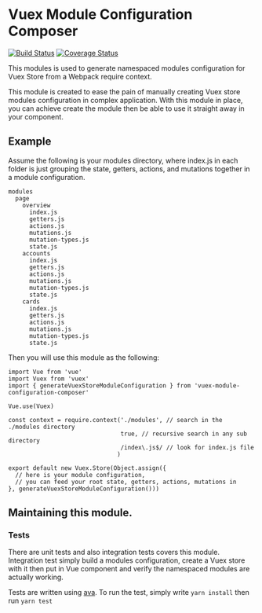 # Vuex Module Configuration Composer
[![Build Status](https://travis-ci.org/lyonlai/vuex-module-configuration-composer.svg?branch=master)](https://travis-ci.org/lyonlai/vuex-module-configuration-composer) [![Coverage Status](https://coveralls.io/repos/github/lyonlai/vuex-module-configuration-composer/badge.svg?branch=master)](https://coveralls.io/github/lyonlai/vuex-module-configuration-composer?branch=master)

This modules is used to generate namespaced modules configuration for Vuex Store from a Webpack require context.

This module is created to ease the pain of manually creating Vuex store modules configuration in complex application. With this module in place, you can achieve create the module then be able to use it straight away in your component.

## Example

Assume the following is your modules directory, where index.js in each folder is just grouping the state, getters, actions, and mutations together in a module configuration.

```
modules
  page
    overview
      index.js
      getters.js
      actions.js
      mutations.js
      mutation-types.js
      state.js
    accounts
      index.js
      getters.js
      actions.js
      mutations.js
      mutation-types.js
      state.js      
    cards
      index.js
      getters.js
      actions.js
      mutations.js
      mutation-types.js
      state.js      
```

Then you will use this module as the following:

```
import Vue from 'vue'
import Vuex from 'vuex'
import { generateVuexStoreModuleConfiguration } from 'vuex-module-configuration-composer'

Vue.use(Vuex)

const context = require.context('./modules', // search in the ./modules directory
                                true, // recursive search in any sub directory
                                /index\.js$/ // look for index.js file
                               )

export default new Vuex.Store(Object.assign({
  // here is your module configuration,
  // you can feed your root state, getters, actions, mutations in
}, generateVuexStoreModuleConfiguration()))

```

## Maintaining this module.

### Tests
There are unit tests and also integration tests covers this module. Integration test simply build a modules configuration, create a Vuex store with it then put in Vue component and verify the namespaced modules are actually working.

Tests are written using [ava](https://github.com/avajs/ava). To run the test, simply write `yarn install` then run `yarn test`

